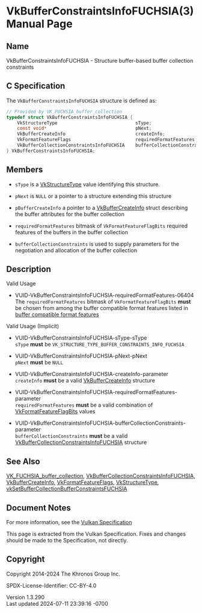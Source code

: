 # VkBufferConstraintsInfoFUCHSIA(3) Manual Page

## Name

VkBufferConstraintsInfoFUCHSIA - Structure buffer-based buffer
collection constraints



## <a href="#_c_specification" class="anchor"></a>C Specification

The `VkBufferConstraintsInfoFUCHSIA` structure is defined as:

``` c
// Provided by VK_FUCHSIA_buffer_collection
typedef struct VkBufferConstraintsInfoFUCHSIA {
    VkStructureType                             sType;
    const void*                                 pNext;
    VkBufferCreateInfo                          createInfo;
    VkFormatFeatureFlags                        requiredFormatFeatures;
    VkBufferCollectionConstraintsInfoFUCHSIA    bufferCollectionConstraints;
} VkBufferConstraintsInfoFUCHSIA;
```

## <a href="#_members" class="anchor"></a>Members

- `sType` is a [VkStructureType](https://registry.khronos.org/vulkan/specs/1.3-extensions/man/html/VkStructureType.html) value identifying
  this structure.

- `pNext` is `NULL` or a pointer to a structure extending this structure

- `pBufferCreateInfo` a pointer to a
  [VkBufferCreateInfo](https://registry.khronos.org/vulkan/specs/1.3-extensions/man/html/VkBufferCreateInfo.html) struct describing the
  buffer attributes for the buffer collection

- `requiredFormatFeatures` bitmask of `VkFormatFeatureFlagBits` required
  features of the buffers in the buffer collection

- `bufferCollectionConstraints` is used to supply parameters for the
  negotiation and allocation of the buffer collection

## <a href="#_description" class="anchor"></a>Description

Valid Usage

- <a
  href="#VUID-VkBufferConstraintsInfoFUCHSIA-requiredFormatFeatures-06404"
  id="VUID-VkBufferConstraintsInfoFUCHSIA-requiredFormatFeatures-06404"></a>
  VUID-VkBufferConstraintsInfoFUCHSIA-requiredFormatFeatures-06404  
  The `requiredFormatFeatures` bitmask of `VkFormatFeatureFlagBits`
  **must** be chosen from among the buffer compatible format features
  listed in <a
  href="https://registry.khronos.org/vulkan/specs/1.3-extensions/html/vkspec.html#buffer-compatible-format-features"
  target="_blank" rel="noopener">buffer compatible format features</a>

Valid Usage (Implicit)

- <a href="#VUID-VkBufferConstraintsInfoFUCHSIA-sType-sType"
  id="VUID-VkBufferConstraintsInfoFUCHSIA-sType-sType"></a>
  VUID-VkBufferConstraintsInfoFUCHSIA-sType-sType  
  `sType` **must** be
  `VK_STRUCTURE_TYPE_BUFFER_CONSTRAINTS_INFO_FUCHSIA`

- <a href="#VUID-VkBufferConstraintsInfoFUCHSIA-pNext-pNext"
  id="VUID-VkBufferConstraintsInfoFUCHSIA-pNext-pNext"></a>
  VUID-VkBufferConstraintsInfoFUCHSIA-pNext-pNext  
  `pNext` **must** be `NULL`

- <a href="#VUID-VkBufferConstraintsInfoFUCHSIA-createInfo-parameter"
  id="VUID-VkBufferConstraintsInfoFUCHSIA-createInfo-parameter"></a>
  VUID-VkBufferConstraintsInfoFUCHSIA-createInfo-parameter  
  `createInfo` **must** be a valid
  [VkBufferCreateInfo](https://registry.khronos.org/vulkan/specs/1.3-extensions/man/html/VkBufferCreateInfo.html) structure

- <a
  href="#VUID-VkBufferConstraintsInfoFUCHSIA-requiredFormatFeatures-parameter"
  id="VUID-VkBufferConstraintsInfoFUCHSIA-requiredFormatFeatures-parameter"></a>
  VUID-VkBufferConstraintsInfoFUCHSIA-requiredFormatFeatures-parameter  
  `requiredFormatFeatures` **must** be a valid combination of
  [VkFormatFeatureFlagBits](https://registry.khronos.org/vulkan/specs/1.3-extensions/man/html/VkFormatFeatureFlagBits.html) values

- <a
  href="#VUID-VkBufferConstraintsInfoFUCHSIA-bufferCollectionConstraints-parameter"
  id="VUID-VkBufferConstraintsInfoFUCHSIA-bufferCollectionConstraints-parameter"></a>
  VUID-VkBufferConstraintsInfoFUCHSIA-bufferCollectionConstraints-parameter  
  `bufferCollectionConstraints` **must** be a valid
  [VkBufferCollectionConstraintsInfoFUCHSIA](https://registry.khronos.org/vulkan/specs/1.3-extensions/man/html/VkBufferCollectionConstraintsInfoFUCHSIA.html)
  structure

## <a href="#_see_also" class="anchor"></a>See Also

[VK_FUCHSIA_buffer_collection](https://registry.khronos.org/vulkan/specs/1.3-extensions/man/html/VK_FUCHSIA_buffer_collection.html),
[VkBufferCollectionConstraintsInfoFUCHSIA](https://registry.khronos.org/vulkan/specs/1.3-extensions/man/html/VkBufferCollectionConstraintsInfoFUCHSIA.html),
[VkBufferCreateInfo](https://registry.khronos.org/vulkan/specs/1.3-extensions/man/html/VkBufferCreateInfo.html),
[VkFormatFeatureFlags](https://registry.khronos.org/vulkan/specs/1.3-extensions/man/html/VkFormatFeatureFlags.html),
[VkStructureType](https://registry.khronos.org/vulkan/specs/1.3-extensions/man/html/VkStructureType.html),
[vkSetBufferCollectionBufferConstraintsFUCHSIA](https://registry.khronos.org/vulkan/specs/1.3-extensions/man/html/vkSetBufferCollectionBufferConstraintsFUCHSIA.html)

## <a href="#_document_notes" class="anchor"></a>Document Notes

For more information, see the <a
href="https://registry.khronos.org/vulkan/specs/1.3-extensions/html/vkspec.html#VkBufferConstraintsInfoFUCHSIA"
target="_blank" rel="noopener">Vulkan Specification</a>

This page is extracted from the Vulkan Specification. Fixes and changes
should be made to the Specification, not directly.

## <a href="#_copyright" class="anchor"></a>Copyright

Copyright 2014-2024 The Khronos Group Inc.

SPDX-License-Identifier: CC-BY-4.0

Version 1.3.290  
Last updated 2024-07-11 23:39:16 -0700
